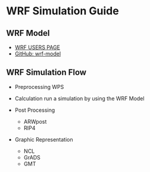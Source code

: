 # WRF Simulation Guide

## WRF Model
* [WRF USERS PAGE](https://www2.mmm.ucar.edu/wrf/users/)
* [GitHub: wrf-model](https://github.com/wrf-model)

## WRF Simulation Flow
* Preprocessing
  WPS

* Calculation
  run a simulation by using the WRF Model

* Post Processing
  - ARWpost
  - RIP4

* Graphic Representation
  - NCL
  - GrADS
  - GMT 


